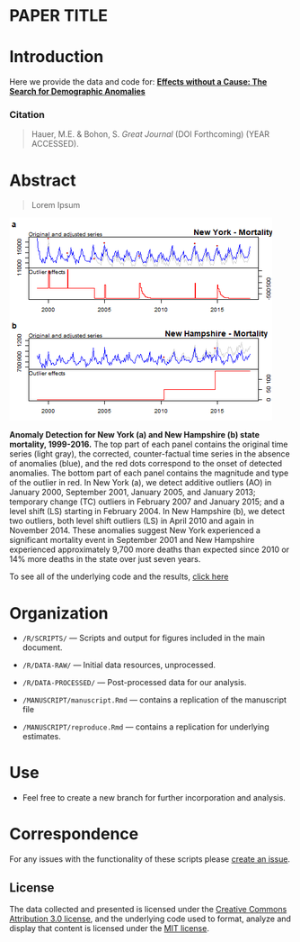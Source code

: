 # PAPER TITLE

# Introduction
Here we provide the data and code for:  [**Effects without a Cause: The Search for Demographic Anomalies**](https://github.com/mathewhauer/demographic-anomalies/blob/master/MANUSCRIPT/manuscript.pdf)

### Citation


> Hauer, M.E. & Bohon, S. *Great Journal* (DOI Forthcoming) (YEAR ACCESSED).


# Abstract
> Lorem Ipsum

![Main Figure](MANUSCRIPT/manuscript_files/figure-latex/MortalityAnomalies-1.png "Main Figure")

**Anomaly Detection for New York (a) and New Hampshire (b) state mortality, 1999-2016.** The top part of each panel contains the original time series (light gray), the corrected, counter-factual time series in the absence of anomalies (blue), and the red dots correspond to the onset of detected anomalies. The bottom part of each panel contains the magnitude and type of the outlier in red. In New York (a), we detect additive outliers (AO) in January 2000, September 2001, January 2005, and January 2013; temporary change (TC) outliers in February 2007 and January 2015; and a level shift (LS) starting in February 2004. In New Hampshire (b), we detect two outliers, both level shift outliers (LS) in April 2010 and again in November 2014. These anomalies suggest New York experienced a significant mortality event in September 2001 and New Hampshire experienced approximately 9,700 more deaths than expected since 2010 or 14% more deaths in the state over just seven years.

To see all of the underlying code and the results, [click here](http://htmlpreview.github.io/?https://github.com/mathewhauer/demographic-anomalies/blob/master/MANUSCRIPT/reproduce.html)

# Organization
- `/R/SCRIPTS/`  — Scripts and output for figures included in the main document.
- `/R/DATA-RAW/`  — Initial data resources, unprocessed.
- `/R/DATA-PROCESSED/` — Post-processed data for our analysis.
- `/MANUSCRIPT/manuscript.Rmd` — contains a replication of the manuscript file

- `/MANUSCRIPT/reproduce.Rmd` — contains a replication for underlying estimates.



# Use
- Feel free to create a new branch for further incorporation and analysis. 

# Correspondence
For any issues with the functionality of these scripts please [create an issue](https://github.com/mathewhauer/demographic-anomalies/issues).

## License
The data collected and presented is licensed under the [Creative Commons Attribution 3.0 license](http://creativecommons.org/licenses/by/3.0/us/deed.en_US), and the underlying code used to format, analyze and display that content is licensed under the [MIT license](http://opensource.org/licenses/mit-license.php).